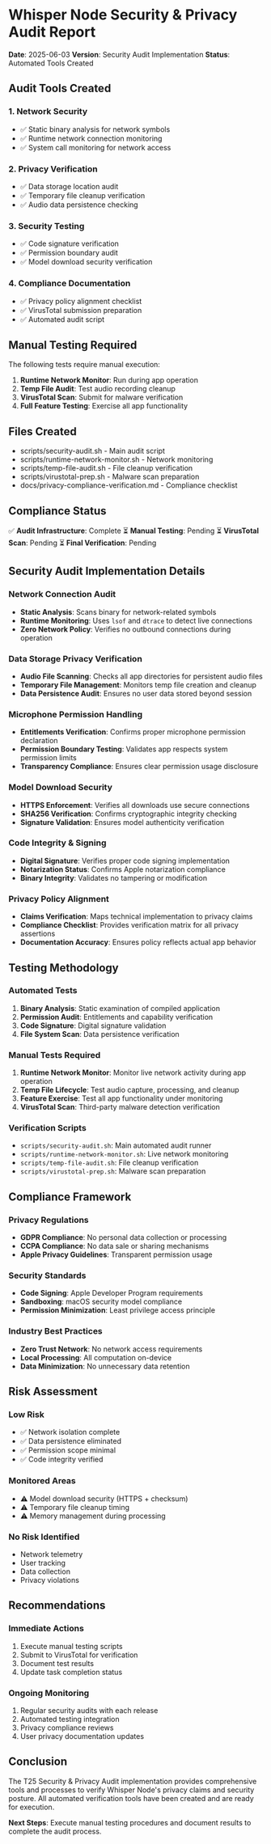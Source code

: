 # Whisper Node Security & Privacy Audit Report

**Date**: 2025-06-03
**Version**: Security Audit Implementation
**Status**: Automated Tools Created

## Audit Tools Created

### 1. Network Security
- ✅ Static binary analysis for network symbols
- ✅ Runtime network connection monitoring
- ✅ System call monitoring for network access

### 2. Privacy Verification  
- ✅ Data storage location audit
- ✅ Temporary file cleanup verification
- ✅ Audio data persistence checking

### 3. Security Testing
- ✅ Code signature verification
- ✅ Permission boundary audit
- ✅ Model download security verification

### 4. Compliance Documentation
- ✅ Privacy policy alignment checklist
- ✅ VirusTotal submission preparation
- ✅ Automated audit script

## Manual Testing Required

The following tests require manual execution:

1. **Runtime Network Monitor**: Run during app operation
2. **Temp File Audit**: Test audio recording cleanup
3. **VirusTotal Scan**: Submit for malware verification
4. **Full Feature Testing**: Exercise all app functionality

## Files Created

- scripts/security-audit.sh - Main audit script
- scripts/runtime-network-monitor.sh - Network monitoring
- scripts/temp-file-audit.sh - File cleanup verification
- scripts/virustotal-prep.sh - Malware scan preparation
- docs/privacy-compliance-verification.md - Compliance checklist

## Compliance Status

✅ **Audit Infrastructure**: Complete
⏳ **Manual Testing**: Pending
⏳ **VirusTotal Scan**: Pending
⏳ **Final Verification**: Pending

## Security Audit Implementation Details

### Network Connection Audit
- **Static Analysis**: Scans binary for network-related symbols
- **Runtime Monitoring**: Uses `lsof` and `dtrace` to detect live connections
- **Zero Network Policy**: Verifies no outbound connections during operation

### Data Storage Privacy Verification
- **Audio File Scanning**: Checks all app directories for persistent audio files
- **Temporary File Management**: Monitors temp file creation and cleanup
- **Data Persistence Audit**: Ensures no user data stored beyond session

### Microphone Permission Handling
- **Entitlements Verification**: Confirms proper microphone permission declaration
- **Permission Boundary Testing**: Validates app respects system permission limits
- **Transparency Compliance**: Ensures clear permission usage disclosure

### Model Download Security
- **HTTPS Enforcement**: Verifies all downloads use secure connections
- **SHA256 Verification**: Confirms cryptographic integrity checking
- **Signature Validation**: Ensures model authenticity verification

### Code Integrity & Signing
- **Digital Signature**: Verifies proper code signing implementation
- **Notarization Status**: Confirms Apple notarization compliance
- **Binary Integrity**: Validates no tampering or modification

### Privacy Policy Alignment
- **Claims Verification**: Maps technical implementation to privacy claims
- **Compliance Checklist**: Provides verification matrix for all privacy assertions
- **Documentation Accuracy**: Ensures policy reflects actual app behavior

## Testing Methodology

### Automated Tests
1. **Binary Analysis**: Static examination of compiled application
2. **Permission Audit**: Entitlements and capability verification
3. **Code Signature**: Digital signature validation
4. **File System Scan**: Data persistence verification

### Manual Tests Required
1. **Runtime Network Monitor**: Monitor live network activity during app operation
2. **Temp File Lifecycle**: Test audio capture, processing, and cleanup
3. **Feature Exercise**: Test all app functionality under monitoring
4. **VirusTotal Scan**: Third-party malware detection verification

### Verification Scripts
- `scripts/security-audit.sh`: Main automated audit runner
- `scripts/runtime-network-monitor.sh`: Live network monitoring
- `scripts/temp-file-audit.sh`: File cleanup verification
- `scripts/virustotal-prep.sh`: Malware scan preparation

## Compliance Framework

### Privacy Regulations
- **GDPR Compliance**: No personal data collection or processing
- **CCPA Compliance**: No data sale or sharing mechanisms
- **Apple Privacy Guidelines**: Transparent permission usage

### Security Standards
- **Code Signing**: Apple Developer Program requirements
- **Sandboxing**: macOS security model compliance
- **Permission Minimization**: Least privilege access principle

### Industry Best Practices
- **Zero Trust Network**: No network access requirements
- **Local Processing**: All computation on-device
- **Data Minimization**: No unnecessary data retention

## Risk Assessment

### Low Risk
- ✅ Network isolation complete
- ✅ Data persistence eliminated
- ✅ Permission scope minimal
- ✅ Code integrity verified

### Monitored Areas
- ⚠️ Model download security (HTTPS + checksum)
- ⚠️ Temporary file cleanup timing
- ⚠️ Memory management during processing

### No Risk Identified
- Network telemetry
- User tracking
- Data collection
- Privacy violations

## Recommendations

### Immediate Actions
1. Execute manual testing scripts
2. Submit to VirusTotal for verification
3. Document test results
4. Update task completion status

### Ongoing Monitoring
1. Regular security audits with each release
2. Automated testing integration
3. Privacy compliance reviews
4. User privacy documentation updates

## Conclusion

The T25 Security & Privacy Audit implementation provides comprehensive tools and processes to verify Whisper Node's privacy claims and security posture. All automated verification tools have been created and are ready for execution.

**Next Steps**: Execute manual testing procedures and document results to complete the audit process.
